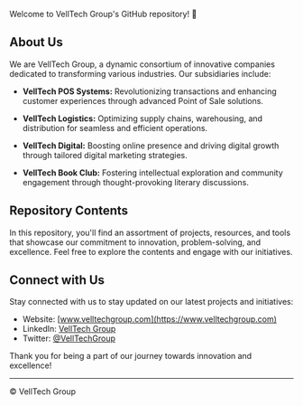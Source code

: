 Welcome to VellTech Group's GitHub repository! 🚀

## About Us

We are VellTech Group, a dynamic consortium of innovative companies dedicated to transforming various industries. Our subsidiaries include:

- **VellTech POS Systems:** Revolutionizing transactions and enhancing customer experiences through advanced Point of Sale solutions.

- **VellTech Logistics:** Optimizing supply chains, warehousing, and distribution for seamless and efficient operations.

- **VellTech Digital:** Boosting online presence and driving digital growth through tailored digital marketing strategies.

- **VellTech Book Club:** Fostering intellectual exploration and community engagement through thought-provoking literary discussions.

## Repository Contents

In this repository, you'll find an assortment of projects, resources, and tools that showcase our commitment to innovation, problem-solving, and excellence. Feel free to explore the contents and engage with our initiatives.

## Connect with Us

Stay connected with us to stay updated on our latest projects and initiatives:

- Website: [www.velltechgroup.com](https://www.velltechgroup.com)
- LinkedIn: [VellTech Group](https://www.linkedin.com/company/velltechgroup)
- Twitter: [@VellTechGroup](https://twitter.com/VellTechGroup)

Thank you for being a part of our journey towards innovation and excellence!

---
© VellTech Group

